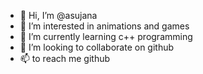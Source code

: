 - 👋 Hi, I’m @asujana
- 👀 I’m interested in animations and games
- 🌱 I’m currently learning c++ programming
- 💞️ I’m looking to collaborate on github
- 📫 to reach me github

<!---
asujana/asujana is a ✨ special ✨ repository because its `README.md` (this file) appears on your GitHub profile.
You can click the Preview link to take a look at your changes.
--->
